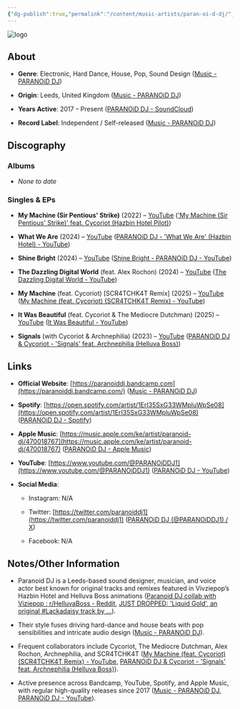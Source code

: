 ```yaml
---
{"dg-publish":true,"permalink":"/content/music-artists/paran-oi-d-dj/","tags":["#MusicArtist"],"noteIcon":"","created":"2025-08-28T23:54:22.652+02:00","updated":"2025-04-28T17:19:37.668+02:00"}
---
```



<img src="/img/MALOGO/ParanoidDJ.png" alt="logo" class="round-img round-img-200">

## About

- **Genre**: Electronic, Hard Dance, House, Pop, Sound Design ([Music - PARANOiD DJ](https://paranoiddj.bandcamp.com/music?utm_source=chatgpt.com))
    
- **Origin**: Leeds, United Kingdom ([Music - PARANOiD DJ](https://paranoiddj.bandcamp.com/music?utm_source=chatgpt.com))
    
- **Years Active**: 2017 – Present ([PARANOiD DJ - SoundCloud](https://soundcloud.com/paranoid-dj?utm_source=chatgpt.com))
    
- **Record Label**: Independent / Self-released ([Music - PARANOiD DJ](https://paranoiddj.bandcamp.com/music?utm_source=chatgpt.com))
    

## Discography

### Albums

- _None to date_
    

### Singles & EPs

- **My Machine (Sir Pentious' Strike)** (2022) – [YouTube](https://www.youtube.com/watch?v=-DCrn7eNOsI) (['My Machine (Sir Pentious' Strike)' feat. Cycoriot (Hazbin Hotel Pilot)](https://www.youtube.com/watch?pp=ygUNI2hvdGVsc2lyYW5kYQ%3D%3D&v=-DCrn7eNOsI&utm_source=chatgpt.com))
    
- **What We Are** (2024) – [YouTube](https://www.youtube.com/watch?v=3I3IsrSSNA0) ([PARANOiD DJ - 'What We Are' (Hazbin Hotel) - YouTube](https://m.youtube.com/watch?pp=2AEAkAIB&v=3I3IsrSSNA0&utm_source=chatgpt.com))
    
- **Shine Bright** (2024) – [YouTube](https://www.youtube.com/watch?v=M2vYopZ9uSs) ([Shine Bright - PARANOiD DJ - YouTube](https://m.youtube.com/watch?v=M2vYopZ9uSs&utm_source=chatgpt.com))
    
- **The Dazzling Digital World** (feat. Alex Rochon) (2024) – [YouTube](https://www.youtube.com/watch?v=vHXS5Lqm-ek) ([The Dazzling Digital World - YouTube](https://www.youtube.com/watch?v=vHXS5Lqm-ek&utm_source=chatgpt.com))
    
- **My Machine** (feat. Cycoriot) [SCR4TCHK4T Remix] (2025) – [YouTube](https://www.youtube.com/watch?v=mn9SLPgLf3U) ([My Machine (feat. Cycoriot) (SCR4TCHK4T Remix) - YouTube](https://www.youtube.com/watch?v=mn9SLPgLf3U&utm_source=chatgpt.com))
    
- **It Was Beautiful** (feat. Cycoriot & The Mediocre Dutchman) (2025) – [YouTube](https://www.youtube.com/watch?v=LWsJqRdGHu4) ([It Was Beautiful - YouTube](https://www.youtube.com/watch?v=LWsJqRdGHu4&utm_source=chatgpt.com))
    
- **Signals** (with Cycoriot & Archnephilia) (2023) – [YouTube](https://www.youtube.com/watch?v=LPklqk6eJ9k) ([PARANOiD DJ & Cycoriot - 'Signals' feat. Archnephilia (Helluva Boss)](https://www.youtube.com/watch?v=LPklqk6eJ9k&utm_source=chatgpt.com))
    

## Links

- **Official Website**: [https://paranoiddj.bandcamp.com](https://paranoiddj.bandcamp.com/) ([Music - PARANOiD DJ](https://paranoiddj.bandcamp.com/music?utm_source=chatgpt.com))
    
- **Spotify**: [https://open.spotify.com/artist/1ErI35SxG33WMpluWpSe08](https://open.spotify.com/artist/1ErI35SxG33WMpluWpSe08) ([PARANOiD DJ - Spotify](https://open.spotify.com/artist/1ErI35SxG33WMpluWpSe08?utm_source=chatgpt.com))
    
- **Apple Music**: [https://music.apple.com/ke/artist/paranoid-dj/470018767](https://music.apple.com/ke/artist/paranoid-dj/470018767) ([PARANOiD DJ - Apple Music](https://music.apple.com/ke/artist/paranoid-dj/470018767?utm_source=chatgpt.com))
    
- **YouTube**: [https://www.youtube.com/@PARANOiDDJ1](https://www.youtube.com/@PARANOiDDJ1) ([PARANOiD DJ - YouTube](https://www.youtube.com/%40PARANOiDDJ1?utm_source=chatgpt.com))
    
- **Social Media**:
    
    - Instagram: N/A
        
    - Twitter: [https://twitter.com/paranoiddj1](https://twitter.com/paranoiddj1) ([PARANOiD DJ (@PARANOiDDJ1) / X](https://twitter.com/paranoiddj1?utm_source=chatgpt.com))
        
    - Facebook: N/A
        

## Notes/Other Information

- Paranoid DJ is a Leeds-based sound designer, musician, and voice actor best known for original tracks and remixes featured in Vivziepop’s Hazbin Hotel and Helluva Boss animations ([Paranoid DJ collab with Viziepop : r/HelluvaBoss - Reddit](https://www.reddit.com/r/HelluvaBoss/comments/18amxsa/paranoid_dj_collab_with_viziepop/?utm_source=chatgpt.com), [JUST DROPPED: 'Liquid Gold', an original #Lackadaisy track by ...](https://www.instagram.com/ironcircus/p/Cvk_3RxSt76/?utm_source=chatgpt.com)).
    
- Their style fuses driving hard-dance and house beats with pop sensibilities and intricate audio design ([Music - PARANOiD DJ](https://paranoiddj.bandcamp.com/music?utm_source=chatgpt.com)).
    
- Frequent collaborators include Cycoriot, The Mediocre Dutchman, Alex Rochon, Archnephilia, and SCR4TCHK4T ([My Machine (feat. Cycoriot) (SCR4TCHK4T Remix) - YouTube](https://www.youtube.com/watch?v=mn9SLPgLf3U&utm_source=chatgpt.com), [PARANOiD DJ & Cycoriot - 'Signals' feat. Archnephilia (Helluva Boss)](https://www.youtube.com/watch?v=LPklqk6eJ9k&utm_source=chatgpt.com)).
    
- Active presence across Bandcamp, YouTube, Spotify, and Apple Music, with regular high-quality releases since 2017 ([Music - PARANOiD DJ](https://paranoiddj.bandcamp.com/music?utm_source=chatgpt.com), [PARANOiD DJ - YouTube](https://www.youtube.com/%40PARANOiDDJ1?utm_source=chatgpt.com)).